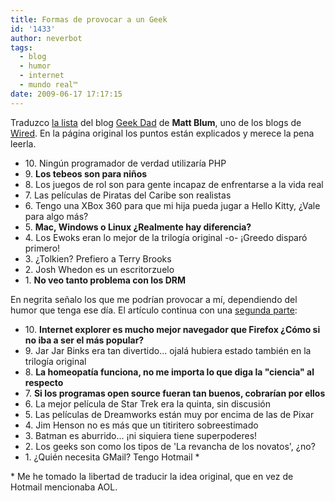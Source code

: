 ```yaml
---
title: Formas de provocar a un Geek
id: '1433'
author: neverbot
tags:
  - blog
  - humor
  - internet
  - mundo real™
date: 2009-06-17 17:17:15
---
```


Traduzco [la lista](http://www.wired.com/geekdad/2009/06/top-10-ways-to-provoke-a-geek-argument/) del blog [Geek Dad](http://www.wired.com/geekdad) de **Matt Blum**, uno de los blogs de [Wired](http://www.wired.com/). En la página original los puntos están explicados y merece la pena leerla.

*   10\. Ningún programador de verdad utilizaría PHP
*   9\. **Los tebeos son para niños**
*   8\. Los juegos de rol son para gente incapaz de enfrentarse a la vida real
*   7\. Las películas de Piratas del Caribe son realistas
*   6\. Tengo una XBox 360 para que mi hija pueda jugar a Hello Kitty, ¿Vale para algo más?
*   5\. **Mac, Windows o Linux ¿Realmente hay diferencia?**
*   4\. Los Ewoks eran lo mejor de la trilogía original -o- ¡Greedo disparó primero!
*   3\. ¿Tolkien? Prefiero a Terry Brooks
*   2\. Josh Whedon es un escritorzuelo
*   1\. **No veo tanto problema con los DRM**

En negrita señalo los que me podrían provocar a mí, dependiendo del humor que tenga ese día. El artículo continua con una [segunda parte](http://www.wired.com/geekdad/2009/06/ten-more-ways-to-provoke-a-geek-argument/):

*   10\. **Internet explorer es mucho mejor navegador que Firefox ¿Cómo si no iba a ser el más popular?**
*   9\. Jar Jar Binks era tan divertido... ojalá hubiera estado también en la trilogía original
*   8\. **La homeopatía funciona, no me importa lo que diga la "ciencia" al respecto**
*   7\. **Si los programas open source fueran tan buenos, cobrarían por ellos**
*   6\. La mejor película de Star Trek era la quinta, sin discusión
*   5\. Las películas de Dreamworks están muy por encima de las de Pixar
*   4\. Jim Henson no es más que un titiritero sobreestimado
*   3\. Batman es aburrido... ¡ni siquiera tiene superpoderes!
*   2\. Los geeks son como los tipos de 'La revancha de los novatos', ¿no?
*   1\. ¿Quién necesita GMail? Tengo Hotmail \*

\* Me he tomado la libertad de traducir la idea original, que en vez de Hotmail mencionaba AOL.